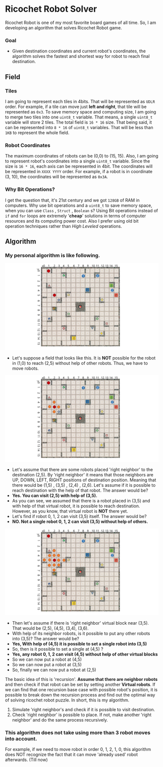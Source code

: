 # Ricochet Robot Solver
Ricochet Robot is one of my most favorite board games of all time. So, I am developing an algorithm that solves Ricochet Robot game.
### Goal
- Given destination coordinates and current robot's coordinates, the algorithm solves the fastest and shortest way for robot to reach final destination. 

## Field

### Tiles
I am going to represent each tiles in 4bits. That will be represented as `UDLR` order. For example, if a tile can move just **left and right**, that tile will be represented as `0x3`.  To save memory space and computing size, I am going to merge two tiles into one `uint8_t` variable. That means, a single `uint8_t` variable will store 2 tiles. The total field is `16 * 16` size. That being said, it can be represented into `8 * 16` of `uint8_t` variables. That will be less than `1KB` to represent the whole field. 

### Robot Coordinates
The maximum coordinates of robots can be (0,0) to (15, 15). Also, I am going to represent robot's coordinates into a single `uint8_t` variable. Since the size is `16 * 16`, each axis can be represented in 4bit. The coordinates will be represented in `XXXX YYYY` order. For example, if a robot is in coordinate (3, 10), the coordinates will be represented as `0x3A`. 

### Why Bit Operations?
I get the question that, it's 21st century and we got `128GB` of RAM in computers. Why use bit operations and a `uint8_t` to save memory space, when you can use `Class` , `Struct` , `Boolean` s? Using Bit operations instead of `if` and `for` loops are extremely '**cheap**' solutions in terms of computer resources and its computing power cost. Also I prefer using old bit operation techniques rather than *High Leveled* operations.

## Algorithm
### My personal algorithm is like following. 
![n1](https://raw.githubusercontent.com/gooday2die/RicochetAI/main/pic/n1.PNG)
- Let's suppose a field that looks like this. It is **NOT** possible for the robot in (1,0) to reach (2,5) without help of other robots. Thus, we have to move robots.

![n2](https://raw.githubusercontent.com/gooday2die/RicochetAI/main/pic/n2.PNG)
- Let's assume that there are some robots placed 'right neighbor' to the destination (2,5). By 'right neighbor' it means that those neighbors are UP, DOWN, LEFT, RIGHT positions of destination position. Meaning that there would be (1,5) , (3,5) , (2,4) , (2,6). Let's assume if it is possible to reach destination with the help of that robot. The answer would be?
- **Yes. You can visit (2,5) with help of (3,5).**
- As you can see, we assumed that there is a robot placed in (3,5) and with help of that virtual robot, it is possible to reach destination. However, as you know, that virtual robot is **NOT** there yet. 
- Let's find if robot 0, 1, 2 can visit (3,5) itself. The answer would be?
- **NO. Not a single robot 0, 1, 2 can visit (3,5) without help of others.** 

![n3](https://raw.githubusercontent.com/gooday2die/RicochetAI/main/pic/n3.PNG)
- Then let's assume if there is 'right neighbor' virtual block near (3,5). That would be (2,5), (4,5), (3,4), (3,6). 
- With help of its neighbor robots, is it possible to put any other robots into (3,5)? The answer would be?
- **Yes, With help of (4,5) it is possible to set a single robot into (3,5)**
- So, then is it possible to set a single at (4,5) ? 
- **Yes, any robot 0, 1, 2 can visit (4,5) without help of other virtual blocks**
- So we can now put a robot at (4,5)
- So we can now put a robot at (3,5)
- So, finally we can now put a robot at (2,5)

The basic idea of this is 'recursion'. **Assume that there are neighbor robots** and then check if that robot can be set by setting another **Virtual robots**. If we can find that one recursion base case with possible robot's position, it is possible to break down the recursion process and find out the optimal way of solving ricochet robot puzzle. In short, this is my algorithm.

1. Simulate 'right neighbor's and check if it is possible to visit destination.
2. Check 'right neighbor' is possible to place. If not, make another 'right neighbor' and do the same process recursively.

### This algorithm does not take using more than 3 robot moves into account. 

For example, if we need to move robot in order 0, 1, 2, 1, 0, this algorithm does NOT recognize the fact that it can move 'already used' robot afterwards. (Till now)
